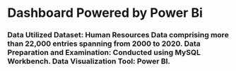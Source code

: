 <!DOCTYPE html>
<html lang="en">
  <head>
    <meta charset="UTF-8">
    <meta name="viewport" content="width=device-width, initial-scale=1.0">
    <meta http-equiv="X-UA-Compatible" content="ie=edge">
    <link rel="stylesheet" href="style.css">
  </head>
  <body>
	<h1> Dashboard Powered by Power Bi </h1>
    <h3>Data Utilized
Dataset: Human Resources Data comprising more than 22,000 entries spanning from 2000 to 2020.
Data Preparation and Examination: Conducted using MySQL Workbench.
Data Visualization Tool: Power BI.</h3>
  </body>
</html>
